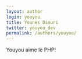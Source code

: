 ```yaml
---
layout: author
login: youyou
title: Younes Diouri
twitter: youyou_dev
permalink: /authors/youyou/
---
```

Youyou aime le PHP!
